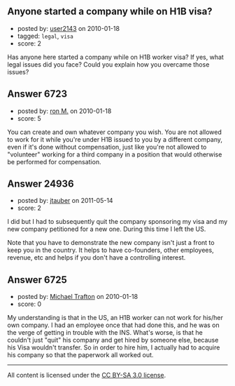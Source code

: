 ## Anyone started a company while on H1B visa?

- posted by: [user2143](https://stackexchange.com/users/-1/2143-user2143) on 2010-01-18
- tagged: `legal`, `visa`
- score: 2

Has anyone here started a company while on H1B worker visa?  If yes, what legal issues did you face?  Could you explain how you overcame those issues?




## Answer 6723

- posted by: [ron M.](https://stackexchange.com/users/-1/2122-ron-m) on 2010-01-18
- score: 5

You can create and own whatever company you wish. You are not allowed to work for it while you're under H1B issued to you by a different company, even if it's done without compensation, just like you're not allowed to "volunteer" working for a third company in a position that would otherwise be performed for compensation.


## Answer 24936

- posted by: [jtauber](https://stackexchange.com/users/-1/3994-jtauber) on 2011-05-14
- score: 2

I did but I had to subsequently quit the company sponsoring my visa and my new company petitioned for a new one. During this time I left the US.

Note that you have to demonstrate the new company isn't just a front to keep you in the country. It helps to have co-founders, other employees, revenue, etc and helps if you don't have a controlling interest.


## Answer 6725

- posted by: [Michael Trafton](https://stackexchange.com/users/-1/19-michael-trafton) on 2010-01-18
- score: 0

My understanding is that in the US, an H1B worker can not work for his/her own company. I had an employee once that had done this, and he was on the verge of getting in trouble with the INS. What's worse, is that he couldn't just "quit" his company and get hired by someone else, because his Visa wouldn't transfer. So in order to hire him, I actually had to acquire his company so that the paperwork all worked out.



---

All content is licensed under the [CC BY-SA 3.0 license](https://creativecommons.org/licenses/by-sa/3.0/).
